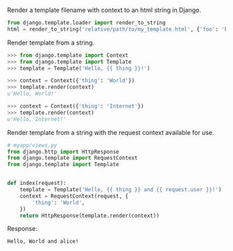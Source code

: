 Render a template filename with context to an html string in Django.

```python
from django.template.loader import render_to_string
html = render_to_string('relative/path/to/my_template.html', {'foo': 'bar'})
```

Render template from a string.

```python
>>> from django.template import Context
>>> from django.template import Template
>>> template = Template('Hello, {{ thing }}!')

>>> context = Context({'thing': 'World'})
>>> template.render(context)
u'Hello, World!'

>>> context = Context({'thing': 'Internet'})
>>> template.render(context)
u'Hello, Internet!'
```

Render template from a string with the request context available for use.

```python
# myapp/views.py
from django.http import HttpResponse
from django.template import RequestContext
from django.template import Template


def index(request):
    template = Template('Hello, {{ thing }} and {{ request.user }}!')
    context = RequestContext(request, {
        'thing': 'World',
    })
    return HttpResponse(template.render(context))
```

Response:

```
Hello, World and alice!
```